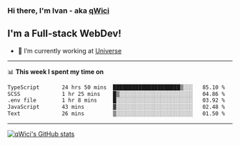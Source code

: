 ### Hi there, I'm Ivan - aka [qWici][website]

## I'm a Full-stack WebDev!
- 🔭 I’m currently working at [Universe][universe]

---

📊 **This week I spent my time on**
<!--START_SECTION:waka-->

```txt
TypeScript       24 hrs 50 mins  █████████████████████▒░░░   85.10 %
SCSS             1 hr 25 mins    █▒░░░░░░░░░░░░░░░░░░░░░░░   04.86 %
.env file        1 hr 8 mins     █░░░░░░░░░░░░░░░░░░░░░░░░   03.92 %
JavaScript       43 mins         ▓░░░░░░░░░░░░░░░░░░░░░░░░   02.48 %
Text             26 mins         ▒░░░░░░░░░░░░░░░░░░░░░░░░   01.50 %
```

<!--END_SECTION:waka-->

---

[![qWici's GitHub stats](https://github-readme-stats.vercel.app/api?username=qWici)](https://github.com/qWici/github-readme-stats)

[website]: https://devkucher.com
[twitter]: https://twitter.com/KucherDev
[linkedin]: https://www.linkedin.com/in/ivankucher
[universe]: https://universeapps.limited

